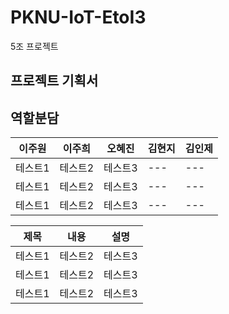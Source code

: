 # PKNU-IoT-EtoI3
5조 프로젝트

## 프로젝트 기획서


## 역할분담
|이주원|이주희|오혜진|김현지|김인제|
|---|---|---|---|---|
|테스트1|테스트2|테스트3|---|---|
|테스트1|테스트2|테스트3|---|---|
|테스트1|테스트2|테스트3|---|---|

|제목|내용|설명|
|------|---|---|
|테스트1|테스트2|테스트3|
|테스트1|테스트2|테스트3|
|테스트1|테스트2|테스트3|

